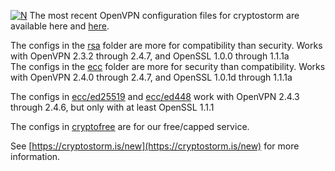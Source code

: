 [![N](https://cryptostorm.is/bloop.png)](https://cryptostorm.is/)
The most recent OpenVPN configuration files for cryptostorm are available here and [here](https://cryptostorm.is/configs/).

The configs in the [rsa](https://github.com/cryptostorm/cryptostorm_client_configuration_files/tree/master/rsa) folder are more for compatibility than security. Works with OpenVPN 2.3.2 through 2.4.7, and OpenSSL 1.0.0 through 1.1.1a  
The configs in the [ecc](https://github.com/cryptostorm/cryptostorm_client_configuration_files/tree/master/ecc/) folder are more for security than compatibility. Works with OpenVPN 2.4.0 through 2.4.7, and OpenSSL 1.0.1d through 1.1.1a  

The configs in [ecc/ed25519](https://github.com/cryptostorm/cryptostorm_client_configuration_files/tree/master/ecc/ed25519/) and [ecc/ed448](https://github.com/cryptostorm/cryptostorm_client_configuration_files/tree/master/ecc/ed448/) work with OpenVPN 2.4.3 through 2.4.6, but only with at least OpenSSL 1.1.1

The configs in [cryptofree](https://github.com/cryptostorm/cryptostorm_client_configuration_files/tree/master/ecc/cryptofree/) are for our free/capped service.

See [https://cryptostorm.is/new](https://cryptostorm.is/new) for more information.
